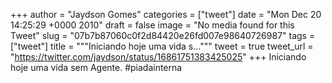 
+++
author = "Jaydson Gomes"
categories = ["tweet"]
date = "Mon Dec 20 14:25:29 +0000 2010"
draft = false
image = "No media found for this Tweet"
slug = "07b7b87060c0f2d84420e26fd007e98640726987"
tags = ["tweet"]
title = """Iniciando hoje uma vida s..."""
tweet = true
tweet_url = "https://twitter.com/jaydson/status/16861751383425025"
+++
Iniciando hoje uma vida sem Agente. #piadainterna
